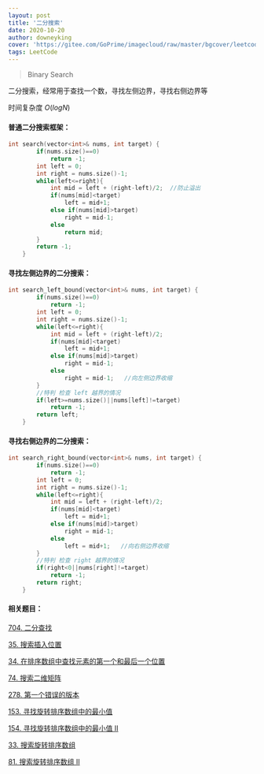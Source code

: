 ```yaml
---
layout: post
title: '二分搜索'
date: 2020-10-20
author: downeyking
cover: 'https://gitee.com/GoPrime/imagecloud/raw/master/bgcover/leetcode.jpg'
tags: LeetCode
---
```


> Binary Search



二分搜索，经常用于查找一个数，寻找左侧边界，寻找右侧边界等

时间复杂度   $O\left(logN\right)$

#### 普通二分搜索框架：

```c++
int search(vector<int>& nums, int target) {
        if(nums.size()==0)
            return -1;
        int left = 0;
        int right = nums.size()-1;
        while(left<=right){
            int mid = left + (right-left)/2;  //防止溢出
            if(nums[mid]<target)
                left = mid+1;
            else if(nums[mid]>target)
                right = mid-1;
            else
                return mid;
        }
        return -1;
    }
```

#### 寻找左侧边界的二分搜索：

```c++
int search_left_bound(vector<int>& nums, int target) {
        if(nums.size()==0)
            return -1;
        int left = 0;
        int right = nums.size()-1;
        while(left<=right){
            int mid = left + (right-left)/2;
            if(nums[mid]<target)
                left = mid+1;
            else if(nums[mid]>target)
                right = mid-1;
            else
                right = mid-1;   //向左侧边界收缩
        }
        //特判 检查 left 越界的情况
        if(left>=nums.size()||nums[left]!=target)
            return -1;
        return left;
    }
```

#### 寻找右侧边界的二分搜索：

```c++
int search_right_bound(vector<int>& nums, int target) {
        if(nums.size()==0)
            return -1;
        int left = 0;
        int right = nums.size()-1;
        while(left<=right){
            int mid = left + (right-left)/2;
            if(nums[mid]<target)
                left = mid+1;
            else if(nums[mid]>target)
                right = mid-1;
            else
                left = mid+1;   //向右侧边界收缩
        }
        //特判 检查 right 越界的情况
        if(right<0||nums[right]!=target)
            return -1;
        return right;
    }
```

#### **相关题目：**

[704. 二分查找](https://leetcode-cn.com/problems/binary-search/)

[35. 搜索插入位置](https://leetcode-cn.com/problems/search-insert-position/)

[34. 在排序数组中查找元素的第一个和最后一个位置](https://leetcode-cn.com/problems/find-first-and-last-position-of-element-in-sorted-array/)

[74. 搜索二维矩阵](https://leetcode-cn.com/problems/search-a-2d-matrix/)

[278. 第一个错误的版本](https://leetcode-cn.com/problems/first-bad-version/)

[153. 寻找旋转排序数组中的最小值](https://leetcode-cn.com/problems/find-minimum-in-rotated-sorted-array/)

[154. 寻找旋转排序数组中的最小值 II](https://leetcode-cn.com/problems/find-minimum-in-rotated-sorted-array-ii/)

[33. 搜索旋转排序数组](https://leetcode-cn.com/problems/search-in-rotated-sorted-array/)

[81. 搜索旋转排序数组 II](https://leetcode-cn.com/problems/search-in-rotated-sorted-array-ii/)